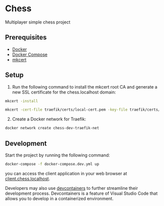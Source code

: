 # Chess

Multiplayer simple chess project

## Prerequisites

- [Docker](https://www.docker.com/)
- [Docker Compose](https://docs.docker.com/compose/)
- [mkcert](https://github.com/FiloSottile/mkcert)

## Setup

1. Run the following command to install the mkcert root CA and generate a new SSL certificate for the chess.localhost domain:

```bash
mkcert -install

mkcert -cert-file traefik/certs/local-cert.pem -key-file traefik/certs/local-key.pem "chess.localhost" "*.chess.localhost"
```

2. Create a Docker network for Traefik:

```bash
docker network create chess-dev-traefik-net
```

## Development

Start the project by running the following command:

```bash
docker-compose -f docker-compose.dev.yml up
```

you can access the client application in your web browser at [client.chess.localhost](https://client.chess.localhost).

Developers may also use [devcontainers](https://code.visualstudio.com/docs/devcontainers/containers) to further streamline their development process. Devcontainers is a feature of Visual Studio Code that allows you to develop in a containerized environment.
